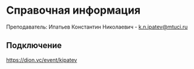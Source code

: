Справочная информация
========================

Преподаватель: Ипатьев Константин Николаевич - k.n.ipatev@mtuci.ru

## Подключение
https://dion.vc/event/kipatev

